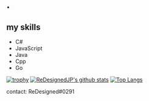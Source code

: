   # .
  
  ## my skills
- C#
- JavaScript
- Java
- Cpp
- Go

[![trophy](https://github-profile-trophy.vercel.app/?username=ReDesignedJP&theme=onedark)](https://github.com/ryo-ma/github-profile-trophy)
[![ReDesignedJP's github stats](https://github-readme-stats.vercel.app/api/?username=ReDesignedJP&show_icons=true&title_color=fff&icon_color=fd79a8&text_color=fd79a8&bg_color=2C2F33)](https://github.com/ReDesignedJP)
[![Top Langs](https://github-readme-stats.vercel.app/api/top-langs/?username=ReDesignedJP&layout=compact)](https://github.com/ReDesignedJP)


contact: ReDesigned#0291

